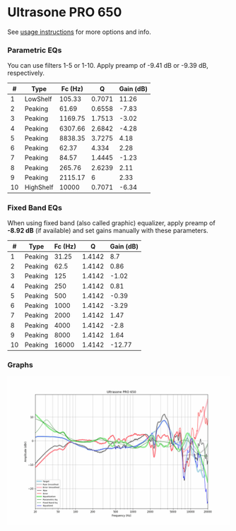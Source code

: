# Ultrasone PRO 650
See [usage instructions](https://github.com/jaakkopasanen/AutoEq#usage) for more options and info.

### Parametric EQs
You can use filters 1-5 or 1-10. Apply preamp of -9.41 dB or -9.39 dB, respectively.

|   # | Type      |   Fc (Hz) |      Q |   Gain (dB) |
|-----|-----------|-----------|--------|-------------|
|   1 | LowShelf  |    105.33 | 0.7071 |       11.26 |
|   2 | Peaking   |     61.69 | 0.6558 |       -7.83 |
|   3 | Peaking   |   1169.75 | 1.7513 |       -3.02 |
|   4 | Peaking   |   6307.66 | 2.6842 |       -4.28 |
|   5 | Peaking   |   8838.35 | 3.7275 |        4.18 |
|   6 | Peaking   |     62.37 | 4.334  |        2.28 |
|   7 | Peaking   |     84.57 | 1.4445 |       -1.23 |
|   8 | Peaking   |    265.76 | 2.6239 |        2.11 |
|   9 | Peaking   |   2115.17 | 6      |        2.33 |
|  10 | HighShelf |  10000    | 0.7071 |       -6.34 |

### Fixed Band EQs
When using fixed band (also called graphic) equalizer, apply preamp of **-8.92 dB** (if available) and set gains manually with these parameters.

|   # | Type    |   Fc (Hz) |      Q |   Gain (dB) |
|-----|---------|-----------|--------|-------------|
|   1 | Peaking |     31.25 | 1.4142 |        8.7  |
|   2 | Peaking |     62.5  | 1.4142 |        0.86 |
|   3 | Peaking |    125    | 1.4142 |       -1.02 |
|   4 | Peaking |    250    | 1.4142 |        0.81 |
|   5 | Peaking |    500    | 1.4142 |       -0.39 |
|   6 | Peaking |   1000    | 1.4142 |       -3.29 |
|   7 | Peaking |   2000    | 1.4142 |        1.47 |
|   8 | Peaking |   4000    | 1.4142 |       -2.8  |
|   9 | Peaking |   8000    | 1.4142 |        1.64 |
|  10 | Peaking |  16000    | 1.4142 |      -12.77 |

### Graphs
![](./Ultrasone%20PRO%20650.png)
